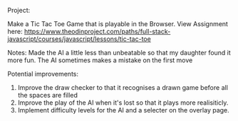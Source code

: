

Project: 

Make a Tic Tac Toe Game that is playable in the Browser.   View Assignment here: https://www.theodinproject.com/paths/full-stack-javascript/courses/javascript/lessons/tic-tac-toe

Notes: Made the AI a little less than unbeatable so that my daughter found it more fun.   The AI sometimes makes a mistake on the first move 

Potential improvements: 
1. Improve the draw checker to that it recognises a drawn game before all the spaces are filled
2. Improve the play of the AI when it's lost so that it plays more realisiticly. 
3. Implement difficulty levels for the AI and a selecter on the overlay page.